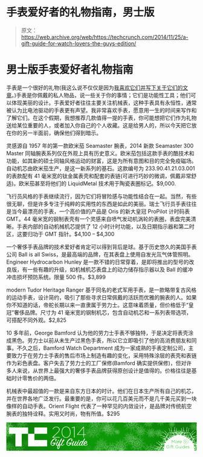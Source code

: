 # 手表爱好者的礼物指南，男士版 

> 原文：<https://web.archive.org/web/https://techcrunch.com/2014/11/25/a-gift-guide-for-watch-lovers-the-guys-edition/>

# 男士版手表爱好者礼物指南

手表是一个很好的礼物(我这么说不仅仅是因为[我喜欢它们并写下关于它们的文章](https://web.archive.org/web/20230129224256/http://www.ablogtowatch.com/)。)手表是你佩戴的私人物品，说一些关于你的事情；它们是功能性工具；他们可以体现美丽的设计。手表爱好者往往主要关注机械表，这种手表具有永恒性，通常被认为比电池驱动的手表更有声望。我非常喜欢手表，愿意用一生的时间来写作和了解它们。在这个假期，我想推荐几款值得一提的手表，你可能想把它们作为礼物送给某位重要的人，或者加入你自己的个人收藏。这是给男人的，所以今天把它放在你的另一半面前，确保他们得到暗示。

灵感源自 1957 年的第一款欧米茄 Seamaster 腕表，2014 新款 Seamaster 300 Master 同轴腕表系列仅在外观上具有历史意义。欧米茄包括这款手表的酷技术和功能，如其新的硕士同轴风格运动的财富，这是为所有意图和目的完全免疫磁场。自动机芯由欧米茄生产，是这一新系列的基石。这款编号为 233.90.41.21.03.001 的表款配有 41 毫米宽的钛金属表壳和配套的表链(可进行巧妙的微调，佩戴非常舒适)。欧米茄甚至将他们的 LiquidMetal 技术用于陶瓷表圈标记。$9,000.

飞行员风格的手表继续流行，因为它们将冒险感与功能性结合在一起。当然，有些很无聊，但是许多专注于纯粹的实用性的东西是如此的美丽。瑞士飞行员手表往往是当今最漂亮的手表，一个高价值的产品是 Oris 的新大皇冠 ProPilot 计时码表 GMT。44 毫米宽的钢制表壳有一个灵感来自喷气发动机涡轮的表圈，表盘完美清晰。手表内部的自动机械机芯提供了 12 小时计时功能，以及日期指示器和第二时区，这要归功于 GMT 指针。$4,100 – $4,300

一个奢侈手表品牌的技术爱好者肯定可以得到背后是球。基于历史悠久的美国手表公司 Ball is all Swiss，是最高端的品牌，在其表盘上使用自发光氚气体管照明。Engineer Hydrocarbon Hunley 是一款不错的日常穿着，是即将推出的型号的改良版，有一些有趣的升级，如机械机芯表盘上的动力储存指示器以及 Ball 的缓冲冲击损坏预防系统。限量 500 件。$3,899

modern Tudor Heritage Ranger 基于同名的老式军用手表，是一款略带复古风格的运动手表，设计简约，吸引了那些寻求日常佩戴的活跃而优雅的腕表的人。如果你不知道的话，帝舵长期以来一直隶属于劳力士。这意味着质量，但价格低于“皇冠”奢侈品牌。尺寸为 41 毫米宽的钢制机芯，包含自动机芯和一系列表带选项，可搭配不同外观。$2,825

10 多年前，George Bamford 认为他的劳力士手表不够独特，于是决定将表壳涂成黑色。劳力士以前从未生产过黑色手表，所以它立即吸引了他的高消费朋友和同事。不久之后，Bamford Watch Department 成为一家成熟的手表定制公司，主要致力于在劳力士手表的售后市场上制造有趣的变化，采用特殊涂层的表壳和表链作为彩色表盘。客户失去了劳力士的工厂保修(Bamford 确实提供保修)，但对许多人来说，从世界上最强大的奢侈手表品牌获得原创设计是值得的。价格往往是基础时计零售价的两倍。

机械表中最超值的一款是来自东方日本的时计。他们在日本生产所有自己的机芯，并在世界各地广泛发行。最重要的是，你可以花几百美元而不是几千美元买到一块像样的自动手表。Orient Flight 代表了一种罕见的内敛设计，是品牌对传统航空腕表的独特诠释。实用又时尚，物有所值。$295

[![giftguide2014-banner](img/c2684baea87d1ccfc56fda5e3a51c070.png)](https://web.archive.org/web/20230129224256/https://techcrunch.com/tag/holiday-gift-guide/)
